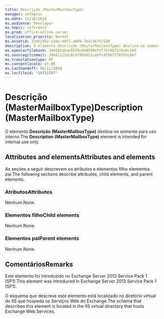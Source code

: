 ```yaml
---
title: Descrição (MasterMailboxType)
manager: sethgros
ms.date: 11/16/2014
ms.audience: Developer
ms.topic: reference
ms.prod: office-online-server
localization_priority: Normal
ms.assetid: 22d61562-a20e-40f1-a809-7e4c16757520
description: O elemento descrição (MasterMailboxType) destina-se somente para uso interno.
ms.openlocfilehash: 3de585dbee8559c048599efdf76f8b7535e8c160
ms.sourcegitcommit: 34041125dc8c5f993b21cebfc4f8b72f0fd2cb6f
ms.translationtype: MT
ms.contentlocale: pt-BR
ms.lasthandoff: 06/11/2018
ms.locfileid: "19751787"
---
```

# <a name="description-mastermailboxtype"></a><span data-ttu-id="38e5d-103">Descrição (MasterMailboxType)</span><span class="sxs-lookup"><span data-stu-id="38e5d-103">Description (MasterMailboxType)</span></span>

<span data-ttu-id="38e5d-104">O elemento **Descrição (MasterMailboxType)** destina-se somente para uso interno.</span><span class="sxs-lookup"><span data-stu-id="38e5d-104">The **Description (MasterMailboxType)** element is intended for internal use only.</span></span> 

## <a name="attributes-and-elements"></a><span data-ttu-id="38e5d-105">Attributes and elements</span><span class="sxs-lookup"><span data-stu-id="38e5d-105">Attributes and elements</span></span>

<span data-ttu-id="38e5d-106">As seções a seguir descrevem os atributos e elementos filho elementos pai.</span><span class="sxs-lookup"><span data-stu-id="38e5d-106">The following sections describe attributes, child elements, and parent elements.</span></span>
  
### <a name="attributes"></a><span data-ttu-id="38e5d-107">Atributos</span><span class="sxs-lookup"><span data-stu-id="38e5d-107">Attributes</span></span>

<span data-ttu-id="38e5d-108">Nenhum.</span><span class="sxs-lookup"><span data-stu-id="38e5d-108">None.</span></span>
  
### <a name="child-elements"></a><span data-ttu-id="38e5d-109">Elementos filho</span><span class="sxs-lookup"><span data-stu-id="38e5d-109">Child elements</span></span>

<span data-ttu-id="38e5d-110">Nenhum.</span><span class="sxs-lookup"><span data-stu-id="38e5d-110">None.</span></span>
  
### <a name="parent-elements"></a><span data-ttu-id="38e5d-111">Elementos pai</span><span class="sxs-lookup"><span data-stu-id="38e5d-111">Parent elements</span></span>

<span data-ttu-id="38e5d-112">Nenhum.</span><span class="sxs-lookup"><span data-stu-id="38e5d-112">None.</span></span>
  
## <a name="remarks"></a><span data-ttu-id="38e5d-113">Comentários</span><span class="sxs-lookup"><span data-stu-id="38e5d-113">Remarks</span></span>

<span data-ttu-id="38e5d-114">Este elemento foi introduzido no Exchange Server 2013 Service Pack 1 (SP1).</span><span class="sxs-lookup"><span data-stu-id="38e5d-114">This element was introduced in Exchange Server 2013 Service Pack 1 (SP1).</span></span>
  
<span data-ttu-id="38e5d-115">O esquema que descreve este elemento está localizado no diretório virtual do IIS que hospeda os Serviços Web do Exchange.</span><span class="sxs-lookup"><span data-stu-id="38e5d-115">The schema that describes this element is located in the IIS virtual directory that hosts Exchange Web Services.</span></span>
  

